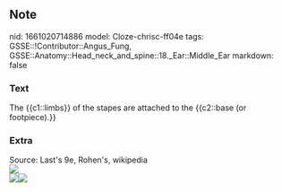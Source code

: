 ## Note
nid: 1661020714886
model: Cloze-chrisc-ff04e
tags: GSSE::!Contributor::Angus_Fung, GSSE::Anatomy::Head_neck_and_spine::18._Ear::Middle_Ear
markdown: false

### Text
The {{c1::limbs}} of the stapes are attached to the {{c2::base (or footpiece).}}

### Extra
<div>
  Source: Last's 9e, Rohen's, wikipedia
</div><img src="Gray918.png">
<div><img src=
"paste-d1ba0931b66c1bf2909a26fdd2931968c3500313.jpg"><img src= 
"paste-95819e2de4cdf421cab98a9cdd583537d6847489.jpg"></div>
